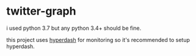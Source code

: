 # twitter-graph
i used python 3.7 but any python 3.4+ should be fine.

this project uses [hyperdash](https://hyperdash.io/) for monitoring so it's recommended to setup hyperdash.


